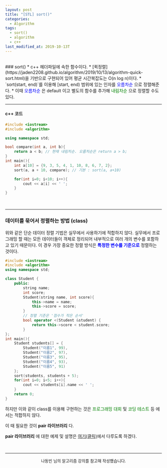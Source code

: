 ```yaml
---
layout: post
title: "[STL] sort()"
categories:
  - Algorithm
tags:
  - sort()
  - algorithm
  - c++
last_modified_at: 2019-10-13T
---
```

<br>
### sort()
* c++ <algorithm> 헤더파일에 속한 함수이다.
* [퀵정렬](https://jaden2208.github.io/algorithm/2019/10/13/algorithm-quick-sort.html)을 기반으로 구현되어 있어 평균 시간복잡도는 O(n log n)이다.
* `sort(start, end)`를 이용해 [start, end) 범위에 있는 인자를 <span style="color:blue">오름차순</span> 으로 정렬해준다.
* 이때 <span style="color:blue">오름차순</span> 은 default 이고 별도의 함수를 추가해 <span style="color:green">내림차순</span> 으로 정렬할 수도 있다.

<br>

---

#### c++ 코드

```c++
#include <iostream>
#include <algorithm>

using namespace std;

bool compare(int a, int b){
	return a < b; // 현재 내림차순. 오름차순은 return a > b;
}
int main(){
	int a[10] = {9, 3, 5, 4, 1, 10, 8, 6, 7, 2};
	sort(a, a + 10, compare); // 기본 : sort(a, a+10)

	for(int i=0; i<10; i++){
		cout << a[i] << ' ';
	}
}
```

<br>

---

### 데이터를 묶어서 정렬하는 방법 (class)
위와 같은 단순 데이터 정렬 기법은 실무에서 사용하기에 적합하지 않다.
실무에서 프로그래밍 할 때는 모든 데이터들이 객체로 정리되어 내부적으로 여러 개의 변수를 포함하고 있기 때문이다.
이 경우 가장 중요한 정렬 방식은 **<span style="color:blue">특정한 변수를 기준으로</span>** 정렬하는 것이다.
```c++
#include <iostream>
#include <algorithm>
using namespace std;

class Student {
	public:
		string name;
		int score;
		Student(string name, int score){
			this->name = name;
			this->score = score;
		}
		// 정렬 기준은 '점수가 작은 순서'
		bool operator <(Student &student) {
			return this->score < student.score;
		}
};
int main(){
	Student students[] = {
		Student("이름1", 99),
		Student("이름2", 97),
		Student("이름3", 95),
		Student("이름4", 93),
		Student("이름5", 91)
	};
	sort(students, students + 5);
	for(int i=0; i<5; i++){
		cout << students[i].name << ' ';
	}
	return 0;
}
```

하지만 이와 같이 class를 이용해 구현하는 것은 <span style="color:green">프로그래밍 대회</span> 및 <span style="color:green">코딩 테스트</span> 등 에서는 적합하지 않다.

이 때 필요한 것이 **pair 라이브러리** 다.

**pair 라이브러리** 에 대한 예제 및 설명은 [여기(클릭)](https://jaden2208.github.io/algorithm/2019/10/11/algorithm-stl-sort-pair.html)에서 다루도록 하겠다.

<br>

---
<center><font size="2em"> 나동빈 님의 알고리즘 강의를 참고해 작성했습니다.</font></center>
